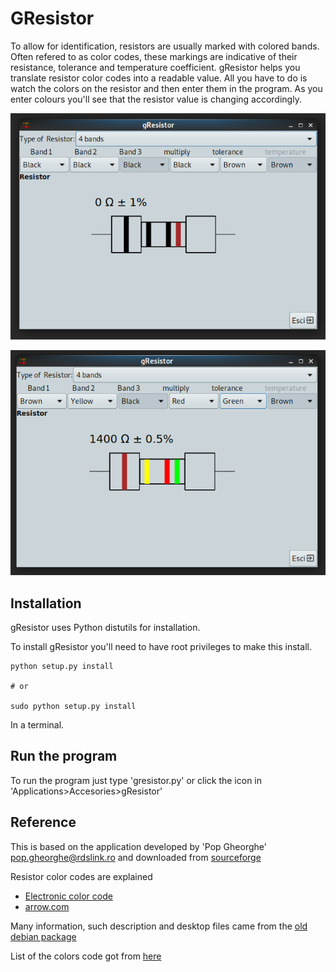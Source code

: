 # GResistor

To allow for identification, resistors are usually marked
with colored bands. Often refered to as color codes, these
markings are indicative of their resistance, tolerance and
temperature coefficient. gResistor helps you translate
resistor color codes into a readable value. All you have to
do is watch the colors on the resistor and then enter them
in the program. As you enter colours you'll see that the
resistor value is changing accordingly.

![Screenshot 1](images/screenshot_1.png)

![Screenshot 2](images/screenshot_2.png)

## Installation

gResistor uses Python distutils for installation.

To install gResistor you'll need to have root privileges to make this install.

```
python setup.py install

# or 

sudo python setup.py install
```

In a terminal.

## Run the program

To run the program just type 'gresistor.py' or click the icon in 'Applications>Accesories>gResistor'

## Reference

This is based on the application developed by 'Pop Gheorghe' <pop.gheorghe@rdslink.ro> and downloaded from [sourceforge](https://sourceforge.net/projects/gresistor/) 


Resistor color codes are explained 
 *  [Electronic color code](https://en.wikipedia.org/wiki/Electronic_color_code#Resistor_code)
 * [arrow.com](https://www.arrow.com/en/research-and-events/articles/resistor-color-code)

Many information, such description and desktop files came from the [old debian
package](http://archive.ubuntu.com/ubuntu/pool/universe/g/gresistor/gresistor_0.0.1-0ubuntu3_all.deb)

List of the colors code got from [here](https://www.rapidtables.com/web/color/RGB_Color.html)
